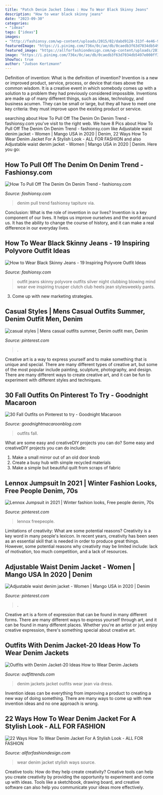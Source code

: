 ```yaml
---
title: "Patch Denim Jacket Ideas : How To Wear Black Skinny Jeans"
description: "How to wear black skinny jeans"
date: "2023-09-30"
categories:
- "ideas"
tags: ["ideas"]
images:
- "http://fashionsy.com/wp-content/uploads/2015/02/dabd9128-313f-4e46-9d72-8d338b574efe.jpg"
featuredImage: "https://i.pinimg.com/736x/0c/ae/db/0caedb3f63d7034db5497e000ff36b38.jpg"
featured_image: "https://allforfashiondesign.com/wp-content/uploads/2014/03/kwa-2-600x989.jpg"
image: "https://i.pinimg.com/736x/0c/ae/db/0caedb3f63d7034db5497e000ff36b38.jpg"
ShowToc: true
author: "Judson Kertzmann"
---
```



Definition of invention: What is the definition of invention?
Invention is a new or improved product, service, process, or device that rises above the common wisdom. It is a creative event in which somebody comes up with a solution to a problem they had previously considered impossible.
Inventions are made up of many different things, such as ideas, technology, and business acumen. They can be small or large, but they all have to meet one key criteria: they must improve upon the existing product or service.

	

		
searching about How To Pull Off The Denim On Denim Trend - fashionsy.com you've visit to the right web. We have 8 Pics about How To Pull Off The Denim On Denim Trend - fashionsy.com like Adjustable waist denim jacket - Women | Mango USA in 2020 | Denim, 22 Ways How To Wear Denim Jacket For A Stylish Look - ALL FOR FASHION and also Adjustable waist denim jacket - Women | Mango USA in 2020 | Denim. Here you go:
		
    
## How To Pull Off The Denim On Denim Trend - Fashionsy.com

<img loading=lazy src="http://fashionsy.com/wp-content/uploads/2015/04/Denim-On-Denim-Outfits2.jpg" onerror="this.onerror=null;this.src='https://tse2.mm.bing.net/th?id=OIP.3lL7YiP9lyZpqzfIkS-RFwHaLH&amp;pid=15.1';" alt="How To Pull Off The Denim On Denim Trend - fashionsy.com">

_Source: fashionsy.com_

>denim pull trend fashionsy tapiture via. 

	

Conclusion: What is the role of invention in our lives?
Invention is a key component of our lives. It helps us improve ourselves and the world around us. It has the ability to change the course of history, and it can make a real difference in our everyday lives.

    
## How To Wear Black Skinny Jeans - 19 Inspiring Polyvore Outfit Ideas

<img loading=lazy src="http://fashionsy.com/wp-content/uploads/2015/02/dabd9128-313f-4e46-9d72-8d338b574efe.jpg" onerror="this.onerror=null;this.src='https://tse1.mm.bing.net/th?id=OIP.jsMHBEKG3_hwcs1F3WRR7wHaLw&amp;pid=15.1';" alt="How to Wear Black Skinny Jeans - 19 Inspiring Polyvore Outfit Ideas">

_Source: fashionsy.com_

>outfit jeans skinny polyvore outfits silver night clubbing blowing mind wear eve inspiring trusper clutch club heels jean stylesweekly pants. 

	

3. Come up with new marketing strategies.

    
## Casual Styles | Mens Casual Outfits Summer, Denim Outfit Men, Denim

<img loading=lazy src="https://i.pinimg.com/736x/0c/ae/db/0caedb3f63d7034db5497e000ff36b38.jpg" onerror="this.onerror=null;this.src='https://tse2.mm.bing.net/th?id=OIP.vth4MIH7opHiRfTVTz2IowHaSL&amp;pid=15.1';" alt="casual styles | Mens casual outfits summer, Denim outfit men, Denim">

_Source: pinterest.com_

>. 

	

Creative art is a way to express yourself and to make something that is unique and special. There are many different types of creative art, but some of the most popular include painting, sculpture, photography, and design. There are many different ways to create creative art, and it can be fun to experiment with different styles and techniques.

    
## 30 Fall Outfits On Pinterest To Try - Goodnight Macaroon

<img loading=lazy src="http://www.goodnightmacaroonblog.com/wp-content/uploads/2017/08/7cf8f5a661210853a328ffbd8ed31af2.jpg" onerror="this.onerror=null;this.src='https://tse3.mm.bing.net/th?id=OIP.FCjp_J5v46-0fQtQj5mjsQHaQK&amp;pid=15.1';" alt="30 Fall Outfits on Pinterest to try - Goodnight Macaroon">

_Source: goodnightmacaroonblog.com_

>outfits fall. 

	

What are some easy and creativeDIY projects you can do?
Some easy and creativeDIY projects you can do include:
1. Make a small mirror out of an old door knob
2. Create a busy hub with simple recycled materials
3. Make a simple but beautiful quilt from scraps of fabric

    
## Lennox Jumpsuit In 2021 | Winter Fashion Looks, Free People Denim, 70s

<img loading=lazy src="https://i.pinimg.com/736x/e4/ff/36/e4ff363fbc473974095bccb07a0082bb.jpg" onerror="this.onerror=null;this.src='https://tse1.mm.bing.net/th?id=OIP.0uIzKMaWX-NBzTRk0k9gLwHaLH&amp;pid=15.1';" alt="Lennox Jumpsuit in 2021 | Winter fashion looks, Free people denim, 70s">

_Source: pinterest.com_

>lennox freepeople. 

	

Limitations of creativity: What are some potential reasons?
Creativity is a key word in many people's lexicon. In recent years, creativity has been seen as an essential skill that is needed in order to produce great things. However, some potential reasons why creativity may be limited include: lack of motivation, too much competition, and a lack of resources.

    
## Adjustable Waist Denim Jacket - Women | Mango USA In 2020 | Denim

<img loading=lazy src="https://i.pinimg.com/736x/59/fc/6f/59fc6fc70ba95fbb636b31aa544c51f0.jpg" onerror="this.onerror=null;this.src='https://tse4.mm.bing.net/th?id=OIP.qvzpB07DhhVrp9DWOYsegAHaKW&amp;pid=15.1';" alt="Adjustable waist denim jacket - Women | Mango USA in 2020 | Denim">

_Source: pinterest.com_

>. 

	

Creative art is a form of expression that can be found in many different forms. There are many different ways to express yourself through art, and it can be found in many different places. Whether you're an artist or just enjoy creative expression, there's something special about creative art.

    
## Outfits With Denim Jacket-20 Ideas How To Wear Denim Jackets

<img loading=lazy src="http://www.outfittrends.com/wp-content/uploads/2014/02/Women-Denim-Jackets-Fashion.jpg" onerror="this.onerror=null;this.src='https://tse2.mm.bing.net/th?id=OIP.tYXqWBasXKOZ5U-tb9F7MwHaLD&amp;pid=15.1';" alt="Outfits with Denim Jacket-20 Ideas How to Wear Denim Jackets">

_Source: outfittrends.com_

>denim jackets jacket outfits wear jean via dress. 

	

Invention ideas can be everything from improving a product to creating a new way of doing something. There are many ways to come up with new invention ideas and no one approach is wrong.

    
## 22 Ways How To Wear Denim Jacket For A Stylish Look - ALL FOR FASHION

<img loading=lazy src="https://allforfashiondesign.com/wp-content/uploads/2014/03/kwa-2-600x989.jpg" onerror="this.onerror=null;this.src='https://tse3.mm.bing.net/th?id=OIP.1A5-MkATkRUNGCksuYR7UgHaMN&amp;pid=15.1';" alt="22 Ways How To Wear Denim Jacket For A Stylish Look - ALL FOR FASHION">

_Source: allforfashiondesign.com_

>wear denim jacket stylish ways source. 

	

Creative tools: How do they help create creativity?
Creative tools can help you create creativity by providing the opportunity to experiment and come up with ideas. Tools like a sketchbook, drawing board, and creative software can also help you communicate your ideas more effectively.


